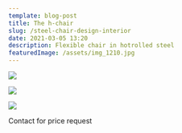 ```yaml
---
template: blog-post
title: The h-chair
slug: /steel-chair-design-interior
date: 2021-03-05 13:20
description: Flexible chair in hotrolled steel
featuredImage: /assets/img_1210.jpg
---
```

![](/assets/img_1108.jpg)

![](/assets/img_1117.jpg)

![](/assets/img_1113.jpg)

Contact for price request